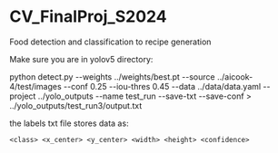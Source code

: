 # CV_FinalProj_S2024
Food detection and classification to recipe generation

Make sure you are in yolov5 directory:

python detect.py --weights ../weights/best.pt --source ../aicook-4/test/images --conf 0.25 --iou-thres 0.45 --data ../data/data.yaml --project ../yolo_outputs --name test_run --save-txt --save-conf > ../yolo_outputs/test_run3/output.txt

the labels txt file stores data as:
```
<class> <x_center> <y_center> <width> <height> <confidence>
```
